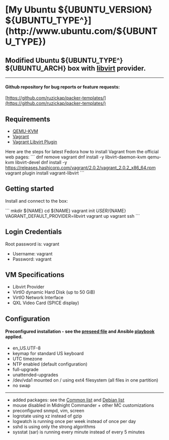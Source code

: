 # [My Ubuntu ${UBUNTU_VERSION} ${UBUNTU_TYPE^}](http://www.ubuntu.com/${UBUNTU_TYPE})

## Modified Ubuntu ${UBUNTU_TYPE^} ${UBUNTU_ARCH} box with [libvirt](https://github.com/vagrant-libvirt/vagrant-libvirt) provider.

---

#### Github repository for bug reports or feature requests:

[https://github.com/ruzickap/packer-templates/](https://github.com/ruzickap/packer-templates/)


## Requirements
* [QEMU-KVM](https://en.wikibooks.org/wiki/QEMU/Installing_QEMU)
* [Vagrant](https://www.vagrantup.com/downloads.html)
* [Vagrant Libvirt Plugin](https://github.com/pradels/vagrant-libvirt#installation)

Here are the steps for latest Fedora how to install Vagrant from the official web pages:
\`\`\`
dnf remove vagrant
dnf install -y libvirt-daemon-kvm qemu-kvm libvirt-devel
dnf install -y https://releases.hashicorp.com/vagrant/2.0.2/vagrant_2.0.2_x86_64.rpm
vagrant plugin install vagrant-libvirt
\`\`\`


## Getting started

Install and connect to the box:

\`\`\`
mkdir ${NAME}
cd ${NAME}
vagrant init ${USER}/${NAME}
VAGRANT_DEFAULT_PROVIDER=libvirt vagrant up
vagrant ssh
\`\`\`


## Login Credentials

Root password is: vagrant

* Username: vagrant
* Password: vagrant


## VM Specifications

* Libvirt Provider
* VirtIO dynamic Hard Disk (up to 50 GiB)
* VirtIO Network Interface
* QXL Video Card (SPICE display)


## Configuration

#### Preconfigured installation - see the [preseed file](https://github.com/ruzickap/packer-templates/blob/master/http/ubuntu-${UBUNTU_TYPE}/my-preseed.cfg) and Ansible [playbook](https://github.com/ruzickap/packer-templates/tree/master/ansible/) applied.

* en_US.UTF-8
* keymap for standard US keyboard
* UTC timezone
* NTP enabled (default configuration)
* full-upgrade
* unattended-upgrades
* /dev/vda1 mounted on / using ext4 filesystem (all files in one partition)
* no swap

---

* added packages: see the [Common list](https://github.com/ruzickap/packer-templates/blob/master/ansible/vars/common_variables.yml) and [Debian list](https://github.com/ruzickap/packer-templates/blob/master/ansible/vars/Debian.yml)
* mouse disabled in Midnight Commander + other MC customizations
* preconfigured snmpd, vim, screen
* logrotate using xz instead of gzip
* logwatch is running once per week instead of once per day
* sshd is using only the strong algorithms
* sysstat (sar) is running every minute instead of every 5 minutes
